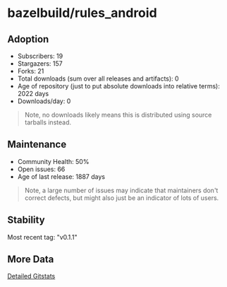 # bazelbuild/rules_android

## Adoption

- Subscribers: 19
- Stargazers: 157
- Forks: 21
- Total downloads (sum over all releases and artifacts): 0
- Age of repository (just to put absolute downloads into relative terms): 2022 days
- Downloads/day: 0

> Note, no downloads likely means this is distributed using source tarballs instead.

## Maintenance

- Community Health: 50%
- Open issues: 66
- Age of last release: 1887 days

> Note, a large number of issues may indicate that maintainers don't correct defects, but might also
> just be an indicator of lots of users.

## Stability

Most recent tag: "v0.1.1"

## More Data

[Detailed Gitstats](/bazel-catalog/gitstats/bazelbuild/rules_android)

